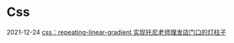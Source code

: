 # Css

2021-12-24 [css：repeating-linear-gradient 实现托尼老师理发店门口的灯柱子](https://pengshiyu.blog.csdn.net/article/details/122123425)
